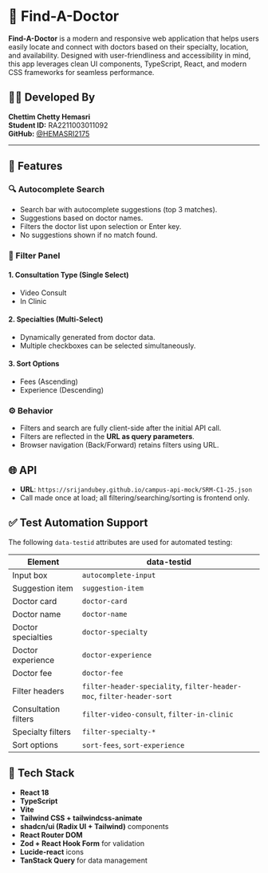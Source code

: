 # 🏥 Find-A-Doctor

**Find-A-Doctor** is a modern and responsive web application that helps users easily locate and connect with doctors based on their specialty, location, and availability. Designed with user-friendliness and accessibility in mind, this app leverages clean UI components, TypeScript, React, and modern CSS frameworks for seamless performance.
## 👩‍💻 Developed By

**Chettim Chetty Hemasri**  
**Student ID:** RA2211003011092  
**GitHub:** [@HEMASRI2175](https://github.com/HEMASRI2175)



---


## 📌 Features

### 🔍 Autocomplete Search
- Search bar with autocomplete suggestions (top 3 matches).
- Suggestions based on doctor names.
- Filters the doctor list upon selection or Enter key.
- No suggestions shown if no match found.

### 🧪 Filter Panel
#### 1. Consultation Type (Single Select)
- Video Consult
- In Clinic

#### 2. Specialties (Multi-Select)
- Dynamically generated from doctor data.
- Multiple checkboxes can be selected simultaneously.

#### 3. Sort Options
- Fees (Ascending)
- Experience (Descending)

### ⚙️ Behavior
- Filters and search are fully client-side after the initial API call.
- Filters are reflected in the **URL as query parameters**.
- Browser navigation (Back/Forward) retains filters using URL.

## 🌐 API
- **URL**: `https://srijandubey.github.io/campus-api-mock/SRM-C1-25.json`
- Call made once at load; all filtering/searching/sorting is frontend only.

## ✅ Test Automation Support
The following `data-testid` attributes are used for automated testing:

| Element | data-testid |
|--------|--------------|
| Input box | `autocomplete-input` |
| Suggestion item | `suggestion-item` |
| Doctor card | `doctor-card` |
| Doctor name | `doctor-name` |
| Doctor specialties | `doctor-specialty` |
| Doctor experience | `doctor-experience` |
| Doctor fee | `doctor-fee` |
| Filter headers | `filter-header-speciality`, `filter-header-moc`, `filter-header-sort` |
| Consultation filters | `filter-video-consult`, `filter-in-clinic` |
| Specialty filters | `filter-specialty-*` |
| Sort options | `sort-fees`, `sort-experience` |



## 🧱 Tech Stack

- **React 18**
- **TypeScript**
- **Vite**
- **Tailwind CSS + tailwindcss-animate**
- **shadcn/ui (Radix UI + Tailwind)** components
- **React Router DOM**
- **Zod + React Hook Form** for validation
- **Lucide-react** icons
- **TanStack Query** for data management





